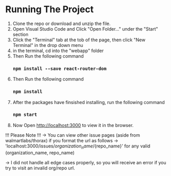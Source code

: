 # Running The Project

1. Clone the repo or download and unzip the file.
2. Open Visual Studio Code and Click "Open Folder..." under the "Start" section
3. Click the "Terminal" tab at the tob of the page, then click "New Terminal" in the drop down menu
4. in the terminal, cd into the "webapp" folder
4. Then Run the following command
    ### `npm install --save react-router-dom`
5. Then Run the following command
    ### `npm install`
6. After the packages have finsished installing, run the following command
    ### `npm start`
7. Now Open [http://localhost:3000](http://localhost:3000) to view it in the browser.

!!! Please Note !!!
-> You can view other issue pages (aside from walmartlabs/thorax) if you format the url as follows 
-> 'localhost:3000/issues/${organization_name}/${repo_name}' for any valid (organization_name, repo_name)

-> I did not handle all edge cases properly, so you will receive an error if you try to visit an invalid org/repo url. 


